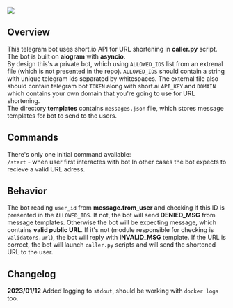 <a href="https://codeclimate.com/github/iwatkot/iwasendbot/maintainability"><img src="https://api.codeclimate.com/v1/badges/fd0932ad1fd4cfd1dcd2/maintainability" /></a>

## Overview
This telegram bot uses short.io API for URL shortening in **caller.py** script. The bot is built on **aiogram** with **asyncio**.<br>
By design this's a private bot, which using `ALLOWED_IDS` list from an extrenal file (which is not presented in the repo). `ALLOWED_IDS` should contain a string with unique telegram ids separated by whitespaces. The external file also should contain telegram bot `TOKEN` along with short.ai `API_KEY` and `DOMAIN` which contains your own domain that you're going to use for URL shortening.<br>
The directory **templates** contains `messages.json` file, which stores message templates for bot to send to the users.

## Commands
There's only one initial command available:<br>
`/start` - when user first interactes with bot
In other cases the bot expects to recieve a valid URL adress.

## Behavior
The bot reading `user_id` from **message.from_user** and checking if this ID is presented in the `ALLOWED_IDS`. If not, the bot will send **DENIED_MSG** from message templates. Otherwise the bot will be expecting message, which contains **valid public URL**. If it's not (module responsible for checking is `validators.url`), the bot will reply with **INVALID_MSG** template. If the URL is correct, the bot will launch `caller.py` scripts and will send the shortened URL to the user.

## Changelog
**2023/01/12** Added logging to `stdout`, should be working with `docker logs` too.